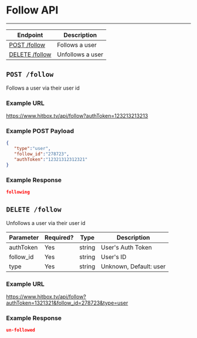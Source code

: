 # Follow API
***


| Endpoint | Description |
| ---- | --------------- |
| [POST /follow](/follow.md#post-follow) | Follows a user |
| [DELETE /follow](/follow.md#delete-follow) | Unfollows a user |

## `POST /follow`

Follows a user via their user id

### Example URL

https://www.hitbox.tv/api/follow?authToken=123213213213

### Example POST Payload 

```json
{
   "type":"user",
   "follow_id":"278723",
   "authToken":"12321312312321"
}
```

### Example Response

```json
following
```

## `DELETE /follow`

Unfollows a user via their user id

| Parameter | Required? | Type | Description |
| --- | --- | --- | --- |
| authToken | Yes | string | User's Auth Token |
| follow_id | Yes | string | User's ID |
| type | Yes | string | Unknown, Default: user |

### Example URL

https://www.hitbox.tv/api/follow?authToken=1321321&follow_id=278723&type=user

### Example Response 

```json
un-followed
```
